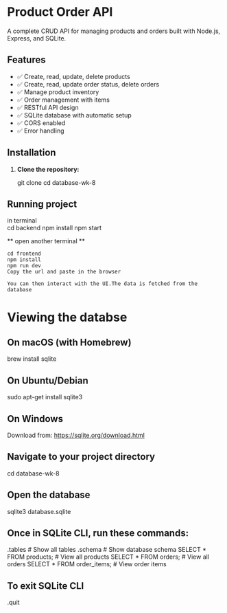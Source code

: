 # Product Order API

A complete CRUD API for managing products and orders built with Node.js, Express, and SQLite.

## Features
- ✅ Create, read, update, delete products
- ✅ Create, read, update order status, delete orders
- ✅ Manage product inventory
- ✅ Order management with items
- ✅ RESTful API design
- ✅ SQLite database with automatic setup
- ✅ CORS enabled
- ✅ Error handling

## Installation

1. **Clone the repository:**

    git clone <repo-url>
    cd database-wk-8

 ## Running project 
  in terminal  
    cd backend
    npm install
    npm start

   ** open another terminal **

    cd frontend
    npm install
    npm run dev
    Copy the url and paste in the browser

    You can then interact with the UI.The data is fetched from the database


 # Viewing the databse
  ## On macOS (with Homebrew)
brew install sqlite

  ## On Ubuntu/Debian
 sudo apt-get install sqlite3

 ## On Windows
  Download from: https://sqlite.org/download.html   


 ## Navigate to your project directory
cd database-wk-8

## Open the database
sqlite3 database.sqlite

## Once in SQLite CLI, run these commands:
.tables                 # Show all tables
.schema                 # Show database schema
SELECT * FROM products; # View all products
SELECT * FROM orders;   # View all orders
SELECT * FROM order_items; # View order items

## To exit SQLite CLI
.quit
